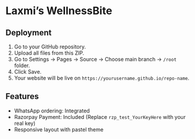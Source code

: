 
# Laxmi’s WellnessBite

## Deployment

1. Go to your GitHub repository.
2. Upload all files from this ZIP.
3. Go to Settings → Pages → Source → Choose main branch → `/root` folder.
4. Click Save.
5. Your website will be live on `https://yourusername.github.io/repo-name`.

## Features

- WhatsApp ordering: Integrated
- Razorpay Payment: Included (Replace `rzp_test_YourKeyHere` with your real key)
- Responsive layout with pastel theme
